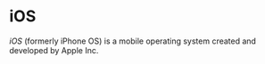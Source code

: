# iOS

<dfn>iOS</dfn> (formerly iPhone OS) is a mobile operating system created and developed by Apple Inc.
